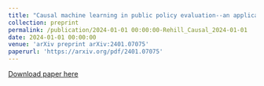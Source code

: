 ```yaml
---
title: "Causal machine learning in public policy evaluation--an application to the conditioning of cash transfers in Morocco"
collection: preprint
permalink: /publication/2024-01-01 00:00:00-Rehill_Causal_2024-01-01
date: 2024-01-01 00:00:00
venue: 'arXiv preprint arXiv:2401.07075'
paperurl: 'https://arxiv.org/pdf/2401.07075'
---
```

[Download paper here](https://arxiv.org/pdf/2401.07075)
